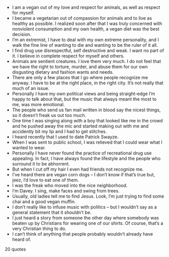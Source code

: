  - I am a vegan out of my love and respect for animals, as well as respect for myself.
 - I became a vegetarian out of compassion for animals and to live as healthy as possible. I realized soon after that I was truly concerned with nonviolent consumption and my own health, a vegan diet was the best decision.
 - I’m an extremist, I have to deal with my own extreme personality, and I walk the fine line of wanting to die and wanting to be the ruler of it all.
 - I find drug use disrespectful, self destructive and weak. I want no part of it. I believe in complete respect for myself and others.
 - Animals are sentient creatures. I love them very much. I do not feel that we have the right to torture, murder, and abuse them for our own disgusting dietary and fashion wants and needs.
 - There are only a few places that I go where people recognize me anyway. I have to be at the right place, in the right city. It’s not really that much of an issue.
 - Personally I have my own political views and being straight-edge I’m happy to talk about that, but the music that always meant the most to me, was more emotional.
 - The people who send us fan mail written in blood say the nicest things, so it doesn’t freak us out too much.
 - One time I was singing along with a boy that looked like me in the crowd and he pushed away the mic and started making out with me and accidently bit my lip and I had to get stitches.
 - I heard recently that I used to date Patrick Swayze.
 - When I was sent to public school, I was relieved that I could wear what I wanted to wear.
 - Personally I have never found the practice of recreational drug use appealing. In fact, I have always found the lifestyle and the people who surround it to be abhorrent.
 - But when I cut off my hair I even had friends not recognize me.
 - I’ve heard there are vegan corn dogs – I don’t know if that’s true but, jeez, I’d love to eat one of them.
 - I was the freak who moved into the nice neighborhood.
 - I’m Davey. I sing, make faces and swing from trees.
 - Usually, old ladies tell me to find Jesus. Look, I’m just trying to find some chai and a good vegan muffin.
 - I don’t really like to infuse music with politics – but I wouldn’t say as a general statement that it shouldn’t be.
 - I just heard a story from someone the other day where somebody was beaten up by Christians for wearing one of our shirts. Of course, that’s a very Christian thing to do.
 - I can’t think of anything that people probably wouldn’t already have heard of.

20 quotes